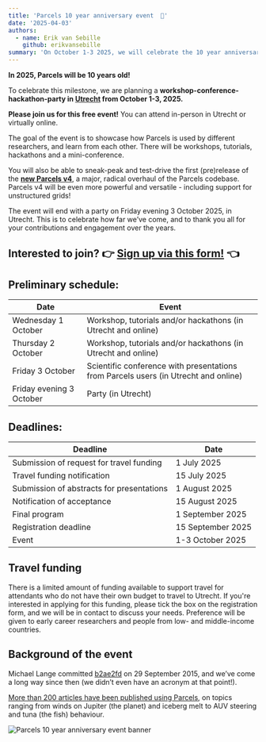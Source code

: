 ```yaml
---
title: 'Parcels 10 year anniversary event  🎉'
date: '2025-04-03'
authors:
  - name: Erik van Sebille
    github: erikvansebille
summary: 'On October 1-3 2025, we will celebrate the 10 year anniversary of Parcels in Utrecht, Netherlands, with a workshop-conference-hackathon-party.'
---
```


**In 2025, Parcels will be 10 years old!**

To celebrate this milestone, we are planning a **workshop-conference-hackathon-party in [Utrecht](https://maps.app.goo.gl/vQhBLecygz3tGiCE6) from October 1-3, 2025.**

**Please join us for this free event!** You can attend in-person in Utrecht or virtually online.

The goal of the event is to showcase how Parcels is used by different researchers, and learn from each other. There will be workshops, tutorials, hackathons and a mini-conference.

You will also be able to sneak-peak and test-drive the first (pre)release of the **[new Parcels v4](https://docs.oceanparcels.org/en/v4-dev/v4/)**, a major, radical overhaul of the Parcels codebase. Parcels v4 will be even more powerful and versatile - including support for unstructured grids!

The event will end with a party on Friday evening 3 October 2025, in Utrecht. This is to celebrate how far we’ve come, and to thank you all for your contributions and engagement over the years.

## Interested to join? 👉 [Sign up via this form!](https://forms.office.com/e/5Nug5tjM5Z) 👈

## Preliminary schedule:

| Date                     | Event                                                                               |
| ------------------------ | ----------------------------------------------------------------------------------- |
| Wednesday 1 October      | Workshop, tutorials and/or hackathons (in Utrecht and online)                       |
| Thursday 2 October       | Workshop, tutorials and/or hackathons (in Utrecht and online)                       |
| Friday 3 October         | Scientific conference with presentations from Parcels users (in Utrecht and online) |
| Friday evening 3 October | Party (in Utrecht)                                                                  |

## Deadlines:

| Deadline                                  | Date              |
| ----------------------------------------- | ----------------- |
| Submission of request for travel funding  | 1 July 2025       |
| Travel funding notification               | 15 July 2025      |
| Submission of abstracts for presentations | 1 August 2025     |
| Notification of acceptance                | 15 August 2025    |
| Final program                             | 1 September 2025  |
| Registration deadline                     | 15 September 2025 |
| Event                                     | 1-3 October 2025  |

## Travel funding

There is a limited amount of funding available to support travel for attendants who do not have their own budget to travel to Utrecht. If you're interested in applying for this funding, please tick the box on the registration form, and we will be in contact to discuss your needs. Preference will be given to early career researchers and people from low- and middle-income countries.

## Background of the event

Michael Lange committed [b2ae2fd](https://github.com/OceanParcels/Parcels/commit/b2ae2fd44979c125fbc21f2c939289db62dc4816) on 29 September 2015, and we’ve come a long way since then (we didn’t even have an acronym at that point!).

[More than 200 articles have been published using Parcels](/papers-citing-parcels#papers-citing-parcels), on topics ranging from winds on Jupiter (the planet) and iceberg melt to AUV steering and tuna (the fish) behaviour.

![Parcels 10 year anniversary event banner](/posts/10year-event/anniversary-image.png)
